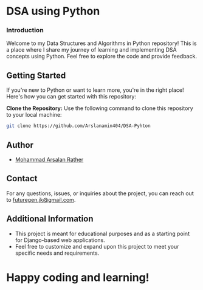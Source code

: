 # DSA using Python

### Introduction

Welcome to my Data Structures and Algorithms in Python repository! This is a place where I share my journey of learning and implementing DSA concepts using Python. Feel free to explore the code and provide feedback.

## Getting Started

If you're new to Python or want to learn more, you're in the right place! Here's how you can get started with this repository:

**Clone the Repository:** Use the following command to clone this repository to your local machine:
```bash
git clone https://github.com/Arslanamin404/DSA-Pyhton
   ```

## Author

- [Mohammad Arsalan Rather](https://github.com/Arslanamin404)



## Contact

For any questions, issues, or inquiries about the project, you can reach out to [futuregen.jk@gmail.com](mailto:futuregen.jk@gmail.com).


## Additional Information

- This project is meant for educational purposes and as a starting point for Django-based web applications.
- Feel free to customize and expand upon this project to meet your specific needs and requirements.


# Happy coding and learning!
